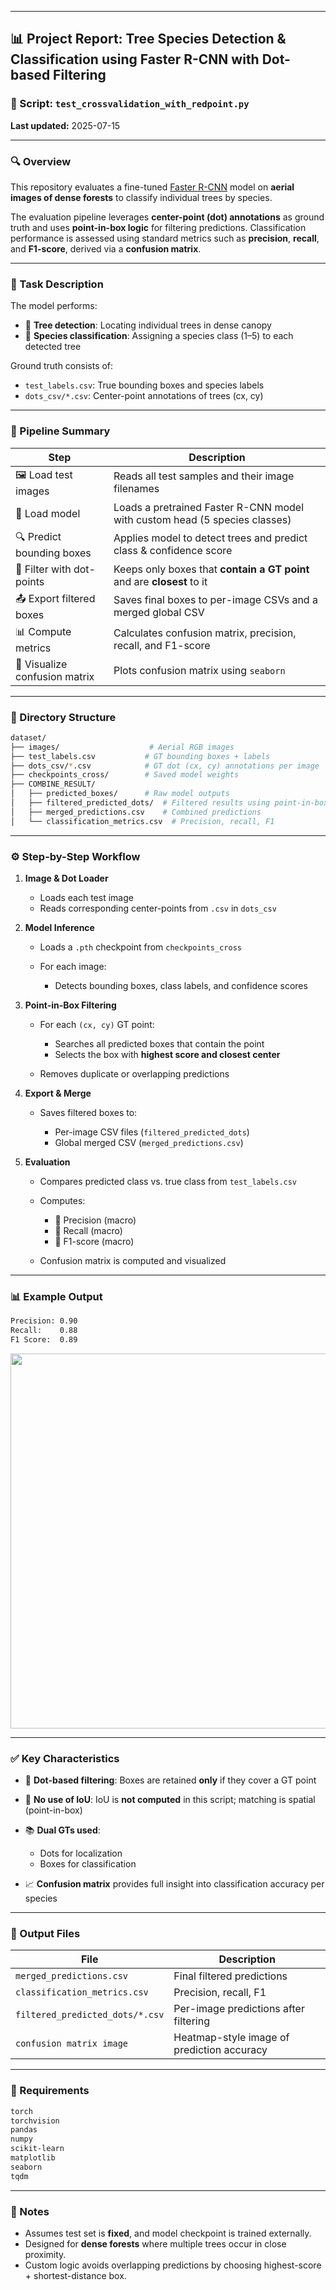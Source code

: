 
---

## 📊 Project Report: Tree Species Detection & Classification using Faster R-CNN with Dot-based Filtering

### 📁 Script: `test_crossvalidation_with_redpoint.py`

**Last updated:** 2025-07-15

---

### 🔍 Overview

This repository evaluates a fine-tuned [Faster R-CNN](https://arxiv.org/abs/1506.01497) model on **aerial images of dense forests** to classify individual trees by species.

The evaluation pipeline leverages **center-point (dot) annotations** as ground truth and uses **point-in-box logic** for filtering predictions. Classification performance is assessed using standard metrics such as **precision**, **recall**, and **F1-score**, derived via a **confusion matrix**.

---

### 🌲 Task Description

The model performs:

* 🎯 **Tree detection**: Locating individual trees in dense canopy
* 🧬 **Species classification**: Assigning a species class (1–5) to each detected tree

Ground truth consists of:

* `test_labels.csv`: True bounding boxes and species labels
* `dots_csv/*.csv`: Center-point annotations of trees (cx, cy)

---

### 🧠 Pipeline Summary

| Step                          | Description                                                                |
| ----------------------------- | -------------------------------------------------------------------------- |
| 🖼️ Load test images          | Reads all test samples and their image filenames                           |
| 🤖 Load model                 | Loads a pretrained Faster R-CNN model with custom head (5 species classes) |
| 🔍 Predict bounding boxes     | Applies model to detect trees and predict class & confidence score         |
| 📍 Filter with dot-points     | Keeps only boxes that **contain a GT point** and are **closest** to it     |
| 📤 Export filtered boxes      | Saves final boxes to per-image CSVs and a merged global CSV                |
| 📊 Compute metrics            | Calculates confusion matrix, precision, recall, and F1-score               |
| 🎨 Visualize confusion matrix | Plots confusion matrix using `seaborn`                                     |

---

### 📁 Directory Structure

```bash
dataset/
├── images/                    # Aerial RGB images
├── test_labels.csv           # GT bounding boxes + labels
├── dots_csv/*.csv            # GT dot (cx, cy) annotations per image
├── checkpoints_cross/        # Saved model weights
├── COMBINE_RESULT/
│   ├── predicted_boxes/      # Raw model outputs
│   ├── filtered_predicted_dots/  # Filtered results using point-in-box logic
│   ├── merged_predictions.csv    # Combined predictions
│   └── classification_metrics.csv  # Precision, recall, F1
```

---

### ⚙️ Step-by-Step Workflow

1. **Image & Dot Loader**

   * Loads each test image
   * Reads corresponding center-points from `.csv` in `dots_csv`

2. **Model Inference**

   * Loads a `.pth` checkpoint from `checkpoints_cross`
   * For each image:

     * Detects bounding boxes, class labels, and confidence scores

3. **Point-in-Box Filtering**

   * For each `(cx, cy)` GT point:

     * Searches all predicted boxes that contain the point
     * Selects the box with **highest score and closest center**
   * Removes duplicate or overlapping predictions

4. **Export & Merge**

   * Saves filtered boxes to:

     * Per-image CSV files (`filtered_predicted_dots`)
     * Global merged CSV (`merged_predictions.csv`)

5. **Evaluation**

   * Compares predicted class vs. true class from `test_labels.csv`
   * Computes:

     * 📏 Precision (macro)
     * 🧲 Recall (macro)
     * 🧮 F1-score (macro)
   * Confusion matrix is computed and visualized

---

### 📊 Example Output

```txt
Precision: 0.90
Recall:    0.88
F1 Score:  0.89
```

<p align="center">
  <img src="assets/confusion_matrix_example.png" width="600"/>
</p>

---

### ✅ Key Characteristics

* 📍 **Dot-based filtering**: Boxes are retained **only** if they cover a GT point
* 🔁 **No use of IoU**: IoU is **not computed** in this script; matching is spatial (point-in-box)
* 📚 **Dual GTs used**:

  * Dots for localization
  * Boxes for classification
* 📈 **Confusion matrix** provides full insight into classification accuracy per species

---

### 💾 Output Files

| File                            | Description                                |
| ------------------------------- | ------------------------------------------ |
| `merged_predictions.csv`        | Final filtered predictions                 |
| `classification_metrics.csv`    | Precision, recall, F1                      |
| `filtered_predicted_dots/*.csv` | Per-image predictions after filtering      |
| `confusion matrix image`        | Heatmap-style image of prediction accuracy |

---

### 🔧 Requirements

```bash
torch
torchvision
pandas
numpy
scikit-learn
matplotlib
seaborn
tqdm
```

---

### 📌 Notes

* Assumes test set is **fixed**, and model checkpoint is trained externally.
* Designed for **dense forests** where multiple trees occur in close proximity.
* Custom logic avoids overlapping predictions by choosing highest-score + shortest-distance box.


